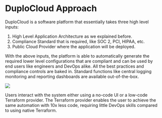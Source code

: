 # DuploCloud Approach

DuploCloud is a software platform that essentially takes three high level inputs:

1. High Level Application Architecture as we explained before.
2. Compliance Standard that is required, like SOC 2, PCI, HIPAA, etc.
3. Public Cloud Provider where the application will be deployed.

With the above inputs, the platform is able to automatically generate the required lower level configurations that are compliant and can be used by end users like engineers and DevOps alike. All the best practices and compliance controls are baked in. Standard functions like central logging monitoring and reporting dashboards are available out-of-the-box.

![](<../.gitbook/assets/Screen Shot 2022-03-12 at 1.34.37 PM.png>)

Users interact with the system either using a no-code UI or a low-code Terraform provider. The Terraform provider enables the user to achieve the same automation with 10x less code, requiring little DevOps skills compared to using native Terraform.
